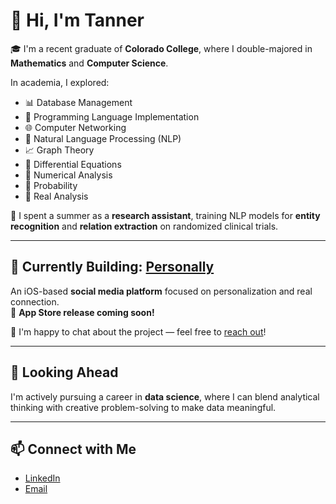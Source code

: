 # 👋 Hi, I'm Tanner

🎓 I'm a recent graduate of **Colorado College**, where I double-majored in **Mathematics** and **Computer Science**.

In academia, I explored:
- 📊 Database Management  
- 🧠 Programming Language Implementation  
- 🌐 Computer Networking  
- 🧬 Natural Language Processing (NLP)  
- 📈 Graph Theory  
- 🧮 Differential Equations  
- 🔢 Numerical Analysis  
- 🎲 Probability  
- 📐 Real Analysis

🔬 I spent a summer as a **research assistant**, training NLP models for **entity recognition** and **relation extraction** on randomized clinical trials.

---

## 🚧 Currently Building: [Personally](#)

An iOS-based **social media platform** focused on personalization and real connection.  
📲 **App Store release coming soon!**  

💬 I'm happy to chat about the project — feel free to [reach out](mailto:tanner@hardstop.xyz)!

---

## 🎯 Looking Ahead

I'm actively pursuing a career in **data science**, where I can blend analytical thinking with creative problem-solving to make data meaningful.

---

## 📫 Connect with Me

- [LinkedIn](https://www.linkedin.com/in/tanner-flagg-121521209/)
- [Email](mailto:tanner@hardstop.xyz)
